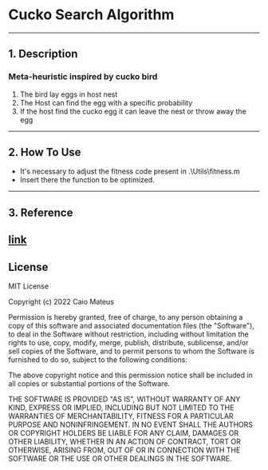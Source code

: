 # Cucko Search Algorithm
---

## 1. Description

### Meta-heuristic inspired by cucko bird 
1. The bird lay eggs in host nest
2. The Host can find the egg with a specific probability
3. If the host find the cucko egg it can leave the nest or throw away the egg
---

## 2. How To Use
* It's necessary to adjust the fitness code present in .\Utils\fitness.m
* Insert there the function to be optimized.
---

## 3. Reference
[link](https://www.youtube.com/watch?v=NP47NRpRLQo&ab_channel=RitikaxRayPixy)
---

## License

MIT License

Copyright (c) 2022 Caio Mateus

Permission is hereby granted, free of charge, to any person obtaining a copy
of this software and associated documentation files (the "Software"), to deal
in the Software without restriction, including without limitation the rights
to use, copy, modify, merge, publish, distribute, sublicense, and/or sell
copies of the Software, and to permit persons to whom the Software is
furnished to do so, subject to the following conditions:

The above copyright notice and this permission notice shall be included in all
copies or substantial portions of the Software.

THE SOFTWARE IS PROVIDED "AS IS", WITHOUT WARRANTY OF ANY KIND, EXPRESS OR
IMPLIED, INCLUDING BUT NOT LIMITED TO THE WARRANTIES OF MERCHANTABILITY,
FITNESS FOR A PARTICULAR PURPOSE AND NONINFRINGEMENT. IN NO EVENT SHALL THE
AUTHORS OR COPYRIGHT HOLDERS BE LIABLE FOR ANY CLAIM, DAMAGES OR OTHER
LIABILITY, WHETHER IN AN ACTION OF CONTRACT, TORT OR OTHERWISE, ARISING FROM,
OUT OF OR IN CONNECTION WITH THE SOFTWARE OR THE USE OR OTHER DEALINGS IN THE
SOFTWARE.